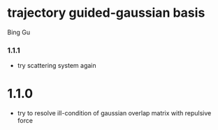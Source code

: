 trajectory guided-gaussian basis 
===

Bing Gu 

### 1.1.1
- try scattering system again 

# 1.1.0 
- try to resolve ill-condition of gaussian overlap matrix with repulsive force 



